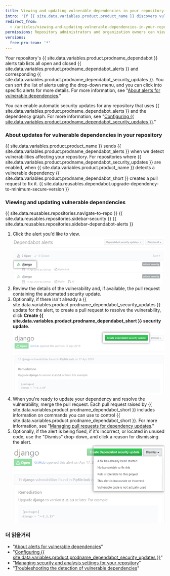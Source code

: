 ```yaml
---
title: Viewing and updating vulnerable dependencies in your repository
intro: 'If {{ site.data.variables.product.product_name }} discovers vulnerable dependencies in your project, you can view them on the Dependabot alerts tab of your repository. Then, you can update your project to resolve or dismiss the vulnerability.'
redirect_from:
  - /articles/viewing-and-updating-vulnerable-dependencies-in-your-repository
permissions: Repository administrators and organization owners can view and update dependencies.
versions:
  free-pro-team: '*'
---
```


Your repository's {{ site.data.variables.product.prodname_dependabot }} alerts tab lists all open and closed {{ site.data.variables.product.prodname_dependabot_alerts }} and corresponding {{ site.data.variables.product.prodname_dependabot_security_updates }}. You can sort the list of alerts using the drop-down menu, and you can click into specific alerts for more details. For more information, see "[About alerts for vulnerable dependencies](/github/managing-security-vulnerabilities/about-alerts-for-vulnerable-dependencies)."

You can enable automatic security updates for any repository that uses {{ site.data.variables.product.prodname_dependabot_alerts }} and the dependency graph. For more information, see "[Configuring {{ site.data.variables.product.prodname_dependabot_security_updates }}](/github/managing-security-vulnerabilities/configuring-github-dependabot-security-updates)."

### About updates for vulnerable dependencies in your repository

{{ site.data.variables.product.product_name }} sends {{ site.data.variables.product.prodname_dependabot_alerts }} when we detect vulnerabilities affecting your repository. For repositories where {{ site.data.variables.product.prodname_dependabot_security_updates }} are enabled, when {{ site.data.variables.product.product_name }} detects a vulnerable dependency {{ site.data.variables.product.prodname_dependabot_short }} creates a pull request to fix it. {{ site.data.reusables.dependabot.upgrade-dependency-to-minimum-secure-version }}

### Viewing and updating vulnerable dependencies

{{ site.data.reusables.repositories.navigate-to-repo }}
{{ site.data.reusables.repositories.sidebar-security }}
{{ site.data.reusables.repositories.sidebar-dependabot-alerts }}
1. Click the alert you'd like to view. ![Alert selected in list of alerts](/assets/images/help/graphs/click-alert-in-alerts-list.png)
1. Review the details of the vulnerability and, if available, the pull request containing the automated security update.
1. Optionally, if there isn't already a {{ site.data.variables.product.prodname_dependabot_security_updates }} update for the alert, to create a pull request to resolve the vulnerability, click **Create {{ site.data.variables.product.prodname_dependabot_short }} security update**. ![Create {{ site.data.variables.product.prodname_dependabot_short }} security update button](/assets/images/help/repository/create-dependabot-security-update-button.png)
1. When you're ready to update your dependency and resolve the vulnerability, merge the pull request. Each pull request raised by {{ site.data.variables.product.prodname_dependabot_short }} includes information on commands you can use to control {{ site.data.variables.product.prodname_dependabot_short }}. For more information, see "[Managing pull requests for dependency updates](/github/administering-a-repository/managing-pull-requests-for-dependency-updates#managing-github-dependabot-pull-requests-with-comment-commands)."
1. Optionally, if the alert is being fixed, if it's incorrect, or located in unused code, use the "Dismiss" drop-down, and click a reason for dismissing the alert. ![Choosing reason for dismissing the alert via the "Dismiss" drop-down](/assets/images/help/repository/dependabot-alert-dismiss-drop-down.png)

### 더 읽을거리

- "[About alerts for vulnerable dependencies](/github/managing-security-vulnerabilities/about-alerts-for-vulnerable-dependencies)"
- "[Configuring {{ site.data.variables.product.prodname_dependabot_security_updates }}](/github/managing-security-vulnerabilities/configuring-github-dependabot-security-updates)"
- "[Managing security and analysis settings for your repository](/github/administering-a-repository/managing-security-and-analysis-settings-for-your-repository)"
- "[Troubleshooting the detection of vulnerable dependencies](/github/managing-security-vulnerabilities/troubleshooting-the-detection-of-vulnerable-dependencies)"
